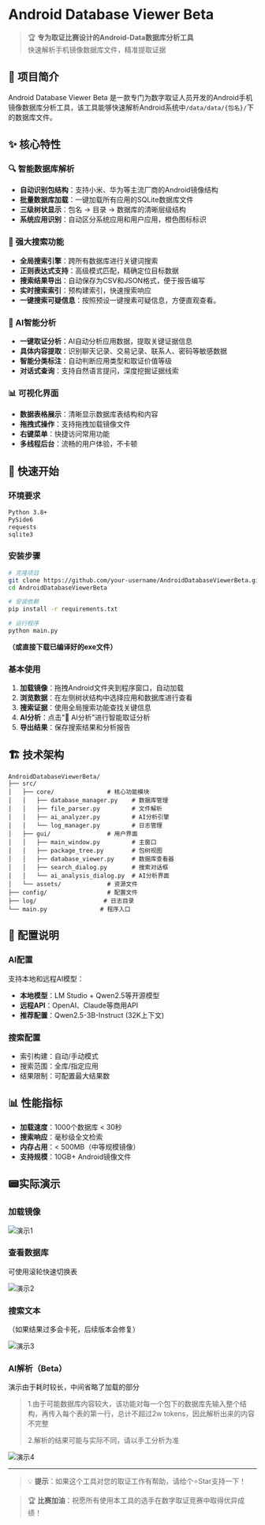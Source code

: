 # Android Database Viewer Beta

> 🏆 **专为取证比赛设计的Android-Data数据库分析工具**  
> 快速解析手机镜像数据库文件，精准提取证据

## 📖 项目简介

Android Database Viewer Beta 是一款专门为数字取证人员开发的Android手机镜像数据库分析工具，该工具能够快速解析Android系统中`/data/data/{包名}/`下的数据库文件。

## ✨ 核心特性

### 🔍 智能数据库解析
- **自动识别包结构**：支持小米、华为等主流厂商的Android镜像结构
- **批量数据库加载**：一键加载所有应用的SQLite数据库文件
- **三级树状显示**：包名 → 目录 → 数据库的清晰层级结构
- **系统应用识别**：自动区分系统应用和用户应用，橙色图标标识

### 🔎 强大搜索功能
- **全局搜索引擎**：跨所有数据库进行关键词搜索
- **正则表达式支持**：高级模式匹配，精确定位目标数据
- **搜索结果导出**：自动保存为CSV和JSON格式，便于报告编写
- **实时搜索索引**：预构建索引，快速搜索响应
- **一键搜索可疑信息**：按照预设一键搜素可疑信息，方便直观查看。

### 🤖 AI智能分析
- **一键取证分析**：AI自动分析应用数据，提取关键证据信息
- **具体内容提取**：识别聊天记录、交易记录、联系人、密码等敏感数据
- **智能分类标注**：自动判断应用类型和取证价值等级
- **对话式查询**：支持自然语言提问，深度挖掘证据线索

### 📊 可视化界面
- **数据表格展示**：清晰显示数据库表结构和内容
- **拖拽式操作**：支持拖拽加载镜像文件
- **右键菜单**：快捷访问常用功能
- **多线程后台**：流畅的用户体验，不卡顿

## 🚀 快速开始

### 环境要求
```bash
Python 3.8+
PySide6
requests
sqlite3
```

### 安装步骤
```bash
# 克隆项目
git clone https://github.com/your-username/AndroidDatabaseViewerBeta.git
cd AndroidDatabaseViewerBeta

# 安装依赖
pip install -r requirements.txt

# 运行程序
python main.py
```

**（或直接下载已编译好的exe文件）**



### 基本使用

1. **加载镜像**：拖拽Android文件夹到程序窗口，自动加载
2. **浏览数据**：在左侧树状结构中选择应用和数据库进行查看
3. **搜索证据**：使用全局搜索功能查找关键信息
4. **AI分析**：点击"🤖 AI分析"进行智能取证分析
5. **导出结果**：保存搜索结果和分析报告

## 🏗️ 技术架构

```
AndroidDatabaseViewerBeta/
├── src/
│   ├── core/               # 核心功能模块
│   │   ├── database_manager.py    # 数据库管理
│   │   ├── file_parser.py         # 文件解析
│   │   ├── ai_analyzer.py         # AI分析引擎
│   │   └── log_manager.py         # 日志管理
│   ├── gui/                # 用户界面
│   │   ├── main_window.py         # 主窗口
│   │   ├── package_tree.py        # 包树视图
│   │   ├── database_viewer.py     # 数据库查看器
│   │   ├── search_dialog.py       # 搜索对话框
│   │   └── ai_analysis_dialog.py  # AI分析界面
│   └── assets/             # 资源文件
├── config/                 # 配置文件
├── log/                   # 日志目录
└── main.py               # 程序入口
```

## 🔧 配置说明

### AI配置
支持本地和远程AI模型：
- **本地模型**：LM Studio + Qwen2.5等开源模型
- **远程API**：OpenAI、Claude等商用API
- **推荐配置**：Qwen2.5-3B-Instruct (32K上下文)

### 搜索配置
- 索引构建：自动/手动模式
- 搜索范围：全库/指定应用
- 结果限制：可配置最大结果数

## 📊 性能指标

- **加载速度**：1000个数据库 < 30秒
- **搜索响应**：毫秒级全文检索
- **内存占用**：< 500MB（中等规模镜像）
- **支持规模**：10GB+ Android镜像文件

## 📟实际演示

### 加载镜像

![演示1](./assets/演示1.gif)

### 查看数据库

可使用滚轮快速切换表

![演示2](./assets/演示2.gif)

### 搜索文本

（如果结果过多会卡死，后续版本会修复）

![演示3](./assets/演示3.gif)

### AI解析（Beta）

演示由于耗时较长，中间省略了加载的部分

>1.由于可能数据库内容较大，该功能对每一个包下的数据库先输入整个结构，再传入每个表的第一行，总计不超过2w tokens，因此解析出来的内容不完整
>
>2.解析的结果可能与实际不同，请以手工分析为准

![演示4](./assets/演示4.gif)

---

> 💡 **提示**：如果这个工具对您的取证工作有帮助，请给个⭐Star支持一下！

> 🏆 **比赛加油**：祝愿所有使用本工具的选手在数字取证竞赛中取得优异成绩！ 